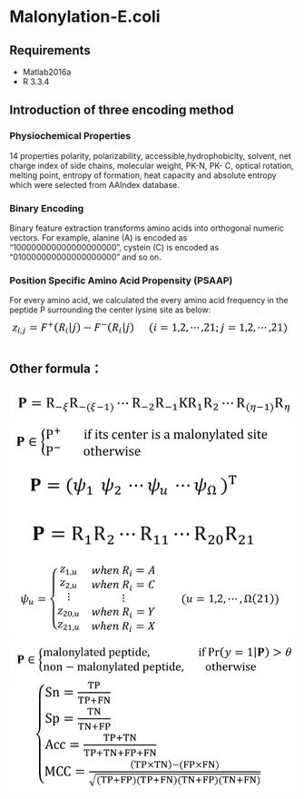 # Malonylation-E.coli
## Requirements
* Matlab2016a
* R 3.3.4
## Introduction of three encoding method
### Physiochemical Properties
14 properties polarity, polarizability, accessible,hydrophobicity, solvent, net charge index of side chains, molecular weight, PK-N, PK-
C, optical rotation, melting point, entropy of formation, heat capacity and absolute entropy which were selected from AAIndex database. 

### Binary Encoding
Binary feature extraction transforms amino acids into orthogonal numeric vectors. For example, alanine (A) is encoded as “100000000000000000000”, cystein (C) is encoded as “010000000000000000000” and so on.

### Position Specific Amino Acid Propensity (PSAAP)
For every amino acid, we calculated the every amino acid frequency in the peptide P surrounding the center lysine site as below: 
<img src="https://github.com/Sunmile/Malonylation-E.coli/blob/master/picture/f5.png"> 

## Other formula：
<img src="https://github.com/Sunmile/Malonylation-E.coli/blob/master/picture/f1.png">  
<img src="https://github.com/Sunmile/Malonylation-E.coli/blob/master/picture/f2.png">  
<img src="https://github.com/Sunmile/Malonylation-E.coli/blob/master/picture/f3.png">  
<img src="https://github.com/Sunmile/Malonylation-E.coli/blob/master/picture/f4.png">  
<img src="https://github.com/Sunmile/Malonylation-E.coli/blob/master/picture/f6.png">  
<img src="https://github.com/Sunmile/Malonylation-E.coli/blob/master/picture/f7.png">  
<img src="https://github.com/Sunmile/Malonylation-E.coli/blob/master/picture/f8.png">  


